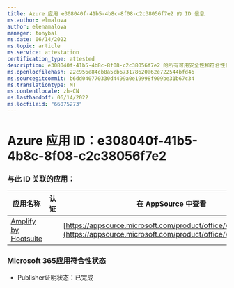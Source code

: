 ```yaml
---
title: Azure 应用 e308040f-41b5-4b8c-8f08-c2c38056f7e2 的 ID 信息
ms.author: elmalova
author: elenamalova
manager: tonybal
ms.date: 06/14/2022
ms.topic: article
ms.service: attestation
certification_type: attested
description: e308040f-41b5-4b8c-8f08-c2c38056f7e2 的所有可用安全性和符合性信息信息。
ms.openlocfilehash: 22c956e84cb8a5cb673178620a62e722544bfd46
ms.sourcegitcommit: b6dd040770330d4499a0e19998f909be31b67c34
ms.translationtype: MT
ms.contentlocale: zh-CN
ms.lasthandoff: 06/14/2022
ms.locfileid: "66075273"
---
```

# <a name="azure-app-id-e308040f-41b5-4b8c-8f08-c2c38056f7e2"></a>Azure 应用 ID：e308040f-41b5-4b8c-8f08-c2c38056f7e2


### <a name="apps-associated-with-this-id"></a>与此 ID 关联的应用：
| **应用名称** | **认证** | **在 AppSource 中查看** |
|--------------|---------------|-----------------------|
| [Amplify by Hootsuite](../forward/WA200003153.md) |  | [https://appsource.microsoft.com/product/office/WA200003153](https://appsource.microsoft.com/product/office/WA200003153) |

### <a name="microsoft-365-app-compliance-status"></a>Microsoft 365应用符合性状态
- Publisher证明状态：已完成

